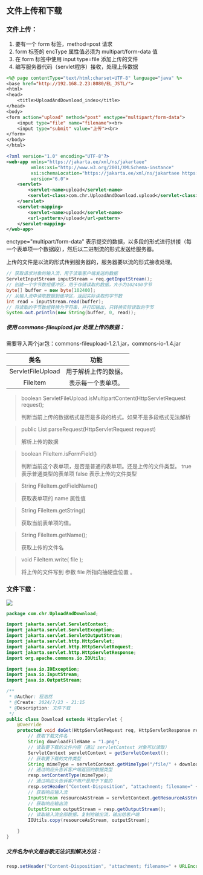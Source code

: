 ## 文件上传和下载

### 文件上传：

1. 要有一个 form 标签，method=post 请求
2. form 标签的 encType 属性值必须为 multipart/form-data 值
3. 在 form 标签中使用 input type=file 添加上传的文件
4. 编写服务器代码（servlet程序）接收，处理上传数据



```jsp
<%@ page contentType="text/html;charset=UTF-8" language="java" %>
<base href="http://192.168.2.23:8080/EL_JSTL/">
<html>
<head>
    <title>UploadAndDownload_index</title>
</head>
<body>
<form action="upload" method="post" enctype="multipart/form-data">
    <input type="file" name="filename"><br>
    <input type="submit" value="上传"><br>
</form>
</body>
</html>
```

```xml
<?xml version="1.0" encoding="UTF-8"?>
<web-app xmlns="https://jakarta.ee/xml/ns/jakartaee"
         xmlns:xsi="http://www.w3.org/2001/XMLSchema-instance"
         xsi:schemaLocation="https://jakarta.ee/xml/ns/jakartaee https://jakarta.ee/xml/ns/jakartaee/web-app_6_0.xsd"
         version="6.0">
    <servlet>
        <servlet-name>upload</servlet-name>
        <servlet-class>com.chr.UploadAndDownload.upload</servlet-class>
    </servlet>
    <servlet-mapping>
        <servlet-name>upload</servlet-name>
        <url-pattern>/upload</url-pattern>
    </servlet-mapping>
</web-app>
```

enctype="multipart/form-data" 表示提交的数据，以多段的形式进行拼接（每一个表单项一个数据段），然后以二进制流的形式发送给服务器。



上传的文件是以流的形式传到服务器的，服务器要以流的形式接收处理。

```java
// 获取请求对象的输入流，用于读取客户端发送的数据
ServletInputStream inputStream = req.getInputStream();
// 创建一个字节数组缓冲区，用于存储读取的数据，大小为102400字节
byte[] buffer = new byte[102400];
// 从输入流中读取数据到缓冲区，返回实际读取的字节数
int read = inputStream.read(buffer);
// 将读取的字节数组转换为字符串，并打印输出，只转换实际读取的字节
System.out.println(new String(buffer, 0, read));
```



##### 使用 commons-fileupload.jar 处理上传的数据：

需要导入两个jar包：commons-fileupload-1.2.1.jar，commons-io-1.4.jar

|       类名        |         功能         |
| :---------------: | :------------------: |
| ServletFileUpload | 用于解析上传的数据。 |
|     FileItem      |  表示每一个表单项。  |

> boolean ServletFileUpload.isMultipartContent(HttpServletRequest request);
>
> 判断当前上传的数据格式是否是多段的格式。如果不是多段格式无法解析

> public List <FileItem>  parseRequest(HttpServletRequest request)
>
> 解析上传的数据

>boolean FileItem.isFormField()
>
>判断当前这个表单项，是否是普通的表单项。还是上传的文件类型。
>true 表示普通类型的表单项
>false 表示上传的文件类型

>String FileItem.getFieldName()
>
>获取表单项的 name 属性值

> String FileItem.getString()
>
> 获取当前表单项的值。

>String FileItem.getName();
>
>获取上传的文件名

>void FileItem.write( file );
>
>将上传的文件写到 参数 file 所指向抽硬盘位置 。



### 文件下载：

![](https://github.com/myself54188/picx-images-hosting/raw/master/JavaWeb/image-20240724152712040.6bgzul951f.webp)

```java
package com.chr.UploadAndDownload;

import jakarta.servlet.ServletContext;
import jakarta.servlet.ServletException;
import jakarta.servlet.ServletOutputStream;
import jakarta.servlet.http.HttpServlet;
import jakarta.servlet.http.HttpServletRequest;
import jakarta.servlet.http.HttpServletResponse;
import org.apache.commons.io.IOUtils;

import java.io.IOException;
import java.io.InputStream;
import java.io.OutputStream;

/**
 * @Author: 程浩然
 * @Create: 2024/7/23 - 21:15
 * @Description: 文件下载
 */
public class Download extends HttpServlet {
    @Override
    protected void doGet(HttpServletRequest req, HttpServletResponse resp) throws ServletException, IOException {
        // 获取下载文件名
        String downloadFileName = "1.png";
        // 读取要下载的文件内容（通过 servletContext 对象可以读取）
        ServletContext servletContext = getServletContext();
        // 获取要下载的文件类型
        String mimeType = servletContext.getMimeType("/file/" + downloadFileName);
        // 通过响应头告诉客户端返回的数据类型
        resp.setContentType(mimeType);
        // 通过响应头告诉客户用户是用于下载的
        resp.setHeader("Content-Disposition", "attachment; filename=" + downloadFileName);
        // 获取响应输入流
        InputStream resourceAsStream = servletContext.getResourceAsStream("/file/" + downloadFileName);
        // 获取响应输出流
        OutputStream outputStream = resp.getOutputStream();
        // 读取输入流全部数据，复制给输出流，输出给客户端
        IOUtils.copy(resourceAsStream, outputStream);

    }
}
```



##### 文件名为中文是谷歌无法识别解决方法：

```java
resp.setHeader("Content-Disposition", "attachment; filename=" + URLEncoder.encode("在.png", "UTF-8"));
```
